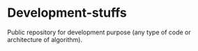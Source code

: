 # Development-stuffs
Public repository for development purpose (any type of code or architecture of algorithm).

